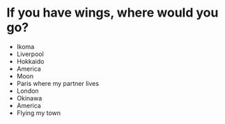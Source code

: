 # If you have wings, where would you go?
- Ikoma
- Liverpool
- Hokkaido
- America
- Moon
- Paris where my partner lives
- London
- Okinawa
- America
- Flying my town
